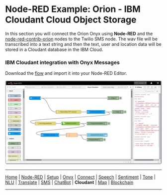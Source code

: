 # Node-RED Example: Orion - IBM Cloudant Cloud Object Storage

In this section you will connect the Orion Onyx using **Node-RED** and the [node-red-contrib-orion](https://flows.nodered.org/node/node-red-contrib-orion) nodes to the Twilio SMS node.  The wav file will be transcribed into a text string and then the text, user and location data will be stored in a Cloudant database in the IBM Cloud.

### IBM Cloudant integration with Onyx Messages

Download the [flow](flows/) and import it into your Node-RED Editor.

![Node-RED Cloudant flow](screenshots/NodeRED-Orion-Cloudant-flow.png)


---

[Home](/README.md) | [Node-RED](/PART1.md) | [Setup](/PART2.md) | [Onyx](/PART3.md) | [Connect](/PART4.md) | [Speech](/PART5.md) | [Sentiment](/PART6.md) | [Tone](/PART7.md) | [NLU](/PART8.md) | [Translate](/PART9.md) | [SMS](/PART10.md) | [ChatBot](/PART11.md) | **Cloudant** | [Map](/PART13.md) | [Blockchain](/PART14.md) 

---
